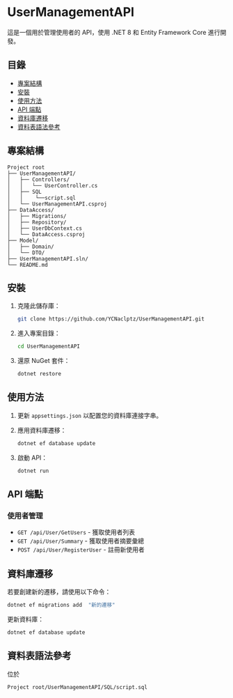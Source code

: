 # UserManagementAPI
這是一個用於管理使用者的 API，使用 .NET 8 和 Entity Framework Core 進行開發。

## 目錄

- [專案結構](#專案結構)
- [安裝](#安裝)
- [使用方法](#使用方法)
- [API 端點](#api-端點)
- [資料庫遷移](#資料庫遷移)
- [資料表語法參考](#資料表語法參考)

## 專案結構
```
Project root 
├── UserManagementAPI/ 
│   ├── Controllers/ 
│   │   └── UserController.cs 
│   ├── SQL
│   │    └──script.sql
│   └── UserManagementAPI.csproj
├── DataAccess/ 
│   ├── Migrations/ 
│   ├── Repository/ 
│   ├── UserDbContext.cs 
│   └── DataAccess.csproj 
├── Model/ 
│   ├── Domain/ 
│   └── DTO/ 
├── UserManagementAPI.sln/
└── README.md
```
## 安裝

1. 克隆此儲存庫：
    ```bash
    git clone https://github.com/YCNaclptz/UserManagementAPI.git
    ```
2. 進入專案目錄：
    ```bash
    cd UserManagementAPI
    ```
3. 還原 NuGet 套件：
    ```bash
    dotnet restore
    ```
## 使用方法

1. 更新 `appsettings.json` 以配置您的資料庫連接字串。

2. 應用資料庫遷移：
    ```bash
    dotnet ef database update
    ```
3. 啟動 API：
    ```bash
    dotnet run
    ```
## API 端點

### 使用者管理

- `GET /api/User/GetUsers` - 獲取使用者列表
- `GET /api/User/Summary` - 獲取使用者摘要彙總
- `POST /api/User/RegisterUser` - 註冊新使用者

## 資料庫遷移

若要創建新的遷移，請使用以下命令：
```bash
dotnet ef migrations add  "新的遷移"
```
更新資料庫：
```bash
dotnet ef database update
```
## 資料表語法參考
位於
```
Project root/UserManagementAPI/SQL/script.sql
```

